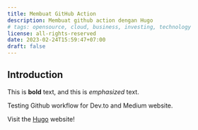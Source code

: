 ```yaml
---
title: Membuat GitHub Action
description: Membuat github action dengan Hugo
# tags: opensource, cloud, business, investing, technology
license: all-rights-reserved
date: 2023-02-24T15:59:47+07:00
draft: false
---
```


## Introduction

This is **bold** text, and this is *emphasized* text.

Testing Github workflow for Dev.to and Medium website.

Visit the [Hugo](https://gohugo.io) website!
